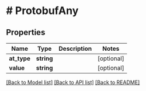 # # ProtobufAny


## Properties 


Name | Type | Description | Notes
------------ | ------------- | ------------- | -------------
**at_type**| **string** |   | [optional]
**value**| **string** |   | [optional]


[[Back to Model list]](../../README.md#models) [[Back to API list]](../../README.md#endpoints) [[Back to README]](../../README.md)

